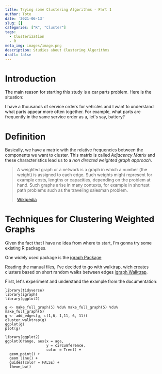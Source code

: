 ```yaml
---
title: Trying some Clustering Algorithms - Part 1
author: Toto
date: '2021-06-13'
slug: []
categories: ["R", "Cluster"]
tags:
  - Clusterization
  - R
meta_img: images/image.png
description: Studies about Clustering Algorithms
draft: false
---
```


# Introduction

The main reason for starting this study is a car parts problem. Here is the situation:

I have a thousands of service orders for vehicles and I want to understand what parts appear more often together. For example, what parts are frequently in the same service order as a, let's say, battery?


# Definition

Basically, we have a matrix with the relative frequencies between the components we want to cluster. This matrix is called _Adjacency Matrix_ and these characteristics lead us to a _non directed weighted graph approach_.

> A weighted graph or a network is a graph in which a number (the weight) is assigned to each edge. Such weights might represent for example costs, lengths or capacities, depending on the problem at hand. Such graphs arise in many contexts, for example in shortest path problems such as the traveling salesman problem.
>
> [Wikipedia](https://en.wikipedia.org/wiki/Graph_(discrete_mathematics)#Weighted_graph)


# Techniques for Clustering Weighted Graphs

Given the fact that I have no idea from where to start, I'm gonna try some existing R packages.

One widely used package is the [igraph Package](https://igraph.org/r/)

Reading the manual files, I've decided to go with walktrap, wich creates clusters based on short random walks between edges [igraph Walktrap](https://igraph.org/r/doc/cluster_walktrap.html).


First, let's experiment and understand the example from the documentation:

```{r, walktrap_example, echo = TRUE}
library(tidyverse)
library(igraph)
library(ggplot2)

g <- make_full_graph(5) %du% make_full_graph(5) %du% make_full_graph(5)
g <- add_edges(g, c(1,6, 1,11, 6, 11))
cluster_walktrap(g)
ggplot(g)
plot(g)

```

```{r echo=TRUE}
library(ggplot2)
ggplot(Orange, aes(x = age, 
                   y = circumference, 
                   color = Tree)) +
  geom_point() +
  geom_line() +
  guides(color = FALSE) +
  theme_bw()
```





